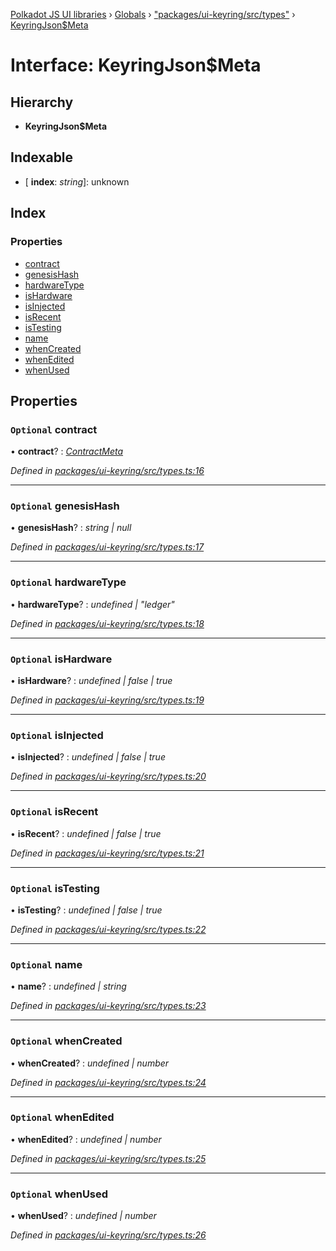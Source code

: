 [Polkadot JS UI libraries](../README.md) › [Globals](../globals.md) › ["packages/ui-keyring/src/types"](../modules/_packages_ui_keyring_src_types_.md) › [KeyringJson$Meta](_packages_ui_keyring_src_types_.keyringjson_meta.md)

# Interface: KeyringJson$Meta

## Hierarchy

* **KeyringJson$Meta**

## Indexable

* \[ **index**: *string*\]: unknown

## Index

### Properties

* [contract](_packages_ui_keyring_src_types_.keyringjson_meta.md#optional-contract)
* [genesisHash](_packages_ui_keyring_src_types_.keyringjson_meta.md#optional-genesishash)
* [hardwareType](_packages_ui_keyring_src_types_.keyringjson_meta.md#optional-hardwaretype)
* [isHardware](_packages_ui_keyring_src_types_.keyringjson_meta.md#optional-ishardware)
* [isInjected](_packages_ui_keyring_src_types_.keyringjson_meta.md#optional-isinjected)
* [isRecent](_packages_ui_keyring_src_types_.keyringjson_meta.md#optional-isrecent)
* [isTesting](_packages_ui_keyring_src_types_.keyringjson_meta.md#optional-istesting)
* [name](_packages_ui_keyring_src_types_.keyringjson_meta.md#optional-name)
* [whenCreated](_packages_ui_keyring_src_types_.keyringjson_meta.md#optional-whencreated)
* [whenEdited](_packages_ui_keyring_src_types_.keyringjson_meta.md#optional-whenedited)
* [whenUsed](_packages_ui_keyring_src_types_.keyringjson_meta.md#optional-whenused)

## Properties

### `Optional` contract

• **contract**? : *[ContractMeta](_packages_ui_keyring_src_types_.contractmeta.md)*

*Defined in [packages/ui-keyring/src/types.ts:16](https://github.com/polkadot-js/ui/blob/0288421c/packages/ui-keyring/src/types.ts#L16)*

___

### `Optional` genesisHash

• **genesisHash**? : *string | null*

*Defined in [packages/ui-keyring/src/types.ts:17](https://github.com/polkadot-js/ui/blob/0288421c/packages/ui-keyring/src/types.ts#L17)*

___

### `Optional` hardwareType

• **hardwareType**? : *undefined | "ledger"*

*Defined in [packages/ui-keyring/src/types.ts:18](https://github.com/polkadot-js/ui/blob/0288421c/packages/ui-keyring/src/types.ts#L18)*

___

### `Optional` isHardware

• **isHardware**? : *undefined | false | true*

*Defined in [packages/ui-keyring/src/types.ts:19](https://github.com/polkadot-js/ui/blob/0288421c/packages/ui-keyring/src/types.ts#L19)*

___

### `Optional` isInjected

• **isInjected**? : *undefined | false | true*

*Defined in [packages/ui-keyring/src/types.ts:20](https://github.com/polkadot-js/ui/blob/0288421c/packages/ui-keyring/src/types.ts#L20)*

___

### `Optional` isRecent

• **isRecent**? : *undefined | false | true*

*Defined in [packages/ui-keyring/src/types.ts:21](https://github.com/polkadot-js/ui/blob/0288421c/packages/ui-keyring/src/types.ts#L21)*

___

### `Optional` isTesting

• **isTesting**? : *undefined | false | true*

*Defined in [packages/ui-keyring/src/types.ts:22](https://github.com/polkadot-js/ui/blob/0288421c/packages/ui-keyring/src/types.ts#L22)*

___

### `Optional` name

• **name**? : *undefined | string*

*Defined in [packages/ui-keyring/src/types.ts:23](https://github.com/polkadot-js/ui/blob/0288421c/packages/ui-keyring/src/types.ts#L23)*

___

### `Optional` whenCreated

• **whenCreated**? : *undefined | number*

*Defined in [packages/ui-keyring/src/types.ts:24](https://github.com/polkadot-js/ui/blob/0288421c/packages/ui-keyring/src/types.ts#L24)*

___

### `Optional` whenEdited

• **whenEdited**? : *undefined | number*

*Defined in [packages/ui-keyring/src/types.ts:25](https://github.com/polkadot-js/ui/blob/0288421c/packages/ui-keyring/src/types.ts#L25)*

___

### `Optional` whenUsed

• **whenUsed**? : *undefined | number*

*Defined in [packages/ui-keyring/src/types.ts:26](https://github.com/polkadot-js/ui/blob/0288421c/packages/ui-keyring/src/types.ts#L26)*

